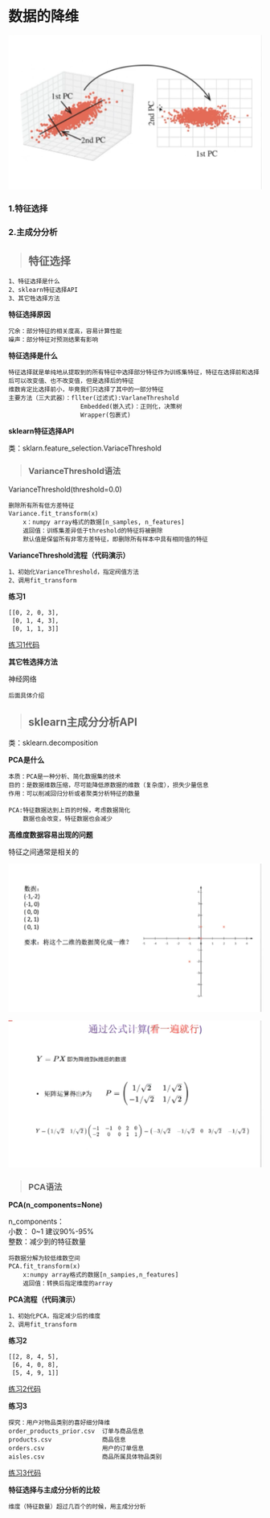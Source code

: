 # 数据的降维

![例图](https://github.com/zhouf00/video-190420/raw/master/image/d3.1.png)

### 1.特征选择

### 2.主成分分析

> ## 特征选择

	1、特征选择是什么
	2、sklearn特征选择API
	3、其它牲选择方法

**特征选择原因**
	
	冗余：部分特征的相关度高，容易计算性能
	噪声：部分特征对预测结果有影响

**特征选择是什么**

	特征选择就是单纯地从提取到的所有特征中选择部分特征作为训练集特征，特征在选择前和选择后可以改变值、也不改变值，但是选择后的特征
	维数肯定比选择前小，毕竟我们只选择了其中的一部分特征
	主要方法（三大武器）：fllter(过滤式):VarlaneThreshold
						Embedded(嵌入式)：正则化，决策树
						Wrapper(包裹式)
**sklearn特征选择API**

类：sklarn.feature_selection.VariaceThreshold

> ### VarianceThreshold语法

VarianceThreshold(threshold=0.0)

	删除所有所有低方差特征
	Variance.fit_transform(x)
		x：numpy array格式的数据[n_samples, n_features]
		返回值：训练集差异低于threshold的特征将被删除
		默认值是保留所有非零方差特征，即删除所有样本中具有相同值的特征

**VarianceThreshold流程（代码演示）**
	
	1、初始化VarianceThreshold，指定阀值方法
	2、调用fit_transform

**练习1**

	[[0, 2, 0, 3],
     [0, 1, 4, 3],
     [0, 1, 1, 3]]
[练习1代码](https://github.com/zhouf00/video-190420/blob/master/code3/3.1VarianceThreshold.py) 

**其它牲选择方法**

神经网络

	后面具体介绍


> ## sklearn主成分分析API

类：sklearn.decomposition

**PCA是什么**

	本质：PCA是一种分析、简化数据集的技术
	目的：是数据维数压缩，尽可能降低原数据的维数（复杂度），损失少量信息
	作用：可以削减回归分析或者聚类分析特征的数量
	
	PCA:特征数据达到上百的时候，考虑数据简化
		数据也会改变，特征数据也会减少
**高维度数据容易出现的问题**

特征之间通常是相关的

![二维简化成一维](https://github.com/zhouf00/video-190420/raw/master/image/d3.2.png)

![PCA公式](https://github.com/zhouf00/video-190420/raw/master/image/d3.3.png)


> ### PCA语法

**PCA(n_components=None)**

n_components：<br>小数： 0~1 建议90%-95% <br>整数：减少到的特征数量
	
	将数据分解为较低维数空间
	PCA.fit_transform(x)
		x:numpy array格式的数据[n_sampies,n_features]
		返回值：转换后指定维度的array

**PCA流程（代码演示）**
	
	1、初始化PCA，指定减少后的维度
	2、调用fit_transform

**练习2**

	[[2, 8, 4, 5],
     [6, 4, 0, 8],
     [5, 4, 9, 1]]
[练习2代码](https://github.com/zhouf00/video-190420/blob/master/code3/3.2PCA.py) 

**练习3**

	探究：用户对物品类别的喜好细分降维
	order_products_prior.csv  订单与商品信息
	products.csv  			  商品信息
	orders.csv				  用户的订单信息
	aisles.csv				  商品所属具体物品类别
[练习3代码](https://github.com/zhouf00/video-190420/blob/master/code3/3.3MarketBasket.py) 

**特征选择与主成分分析的比较**

	维度（特征数量）超过几百个的时候，用主成分分析
	

